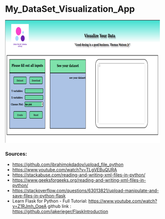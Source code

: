 # My_DataSet_Visualization_App

<img src="static/images/websitevisualization.png" alt="language_technology"	width="800" height="400" /> 

### Sources:
- https://github.com/ibrahimokdadov/upload_file_python
- https://www.youtube.com/watch?v=TLgVEBuQURA
- https://stackabuse.com/reading-and-writing-xml-files-in-python/
- https://www.geeksforgeeks.org/reading-and-writing-xml-files-in-python/
- https://stackoverflow.com/questions/63013821/upload-manipulate-and-save-files-in-python-flask
- Learn Flask for Python - Full Tutorial: https://www.youtube.com/watch?v=Z1RJmh_OqeA github link : https://github.com/jakerieger/FlaskIntroduction
